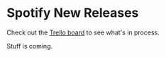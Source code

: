 # Spotify New Releases

Check out the [Trello board](https://trello.com/b/dsJuZvlB/spotify-new-releases) to see what's in process.

Stuff is coming.
